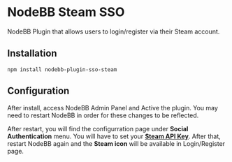 # NodeBB Steam SSO

NodeBB Plugin that allows users to login/register via their Steam account.

## Installation

    npm install nodebb-plugin-sso-steam

## Configuration

After install, access NodeBB Admin Panel and Active the plugin. You may need to restart NodeBB in order for these changes to be reflected.

After restart, you will find the configurration page under **Social Authentication** menu. You will have to set your [**Steam API Key**](http://steamcommunity.com/dev/apikey). After that, restart NodeBB again and the **Steam icon** will be available in Login/Register page.
